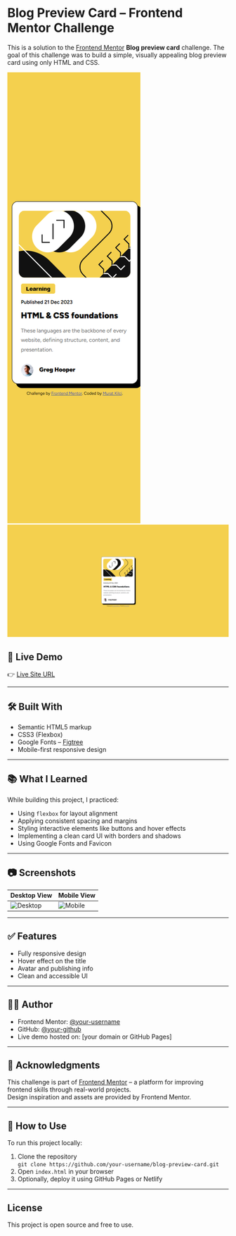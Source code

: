 # Blog Preview Card – Frontend Mentor Challenge

This is a solution to the [Frontend Mentor](https://www.frontendmentor.io?ref=challenge) **Blog preview card** challenge. The goal of this challenge was to build a simple, visually appealing blog preview card using only HTML and CSS.

![Preview Screenshot](./assets/images/Screenshotmobile.png)
![Preview Screenshot](./assets/images/Screenshotdesktop.png)

## 🔗 Live Demo

👉 [Live Site URL](https://your-live-site-link.com)

---

## 🛠️ Built With

- Semantic HTML5 markup
- CSS3 (Flexbox)
- Google Fonts – [Figtree](https://fonts.google.com/specimen/Figtree)
- Mobile-first responsive design

---

## 📚 What I Learned

While building this project, I practiced:

- Using `flexbox` for layout alignment
- Applying consistent spacing and margins
- Styling interactive elements like buttons and hover effects
- Implementing a clean card UI with borders and shadows
- Using Google Fonts and Favicon

---

## 📷 Screenshots

| Desktop View | Mobile View |
|--------------|-------------|
| ![Desktop](./assets/images/desktop-preview.png) | ![Mobile](./assets/images/mobile-preview.png) |

---

## ✅ Features

- Fully responsive design
- Hover effect on the title
- Avatar and publishing info
- Clean and accessible UI

---

## 👨‍💻 Author

- Frontend Mentor: [@your-username](https://www.frontendmentor.io/profile/your-username)
- GitHub: [@your-github](https://github.com/your-github)
- Live demo hosted on: [your domain or GitHub Pages]

---

## 📝 Acknowledgments

This challenge is part of [Frontend Mentor](https://www.frontendmentor.io/) – a platform for improving frontend skills through real-world projects.  
Design inspiration and assets are provided by Frontend Mentor.

---

## 📌 How to Use

To run this project locally:

1. Clone the repository  
   `git clone https://github.com/your-username/blog-preview-card.git`
2. Open `index.html` in your browser
3. Optionally, deploy it using GitHub Pages or Netlify

---

## License

This project is open source and free to use.

